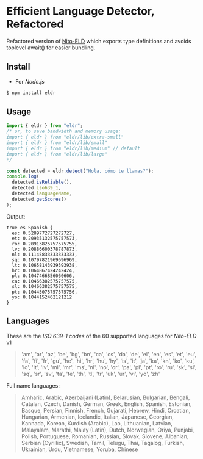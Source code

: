# Efficient Language Detector, Refactored

Refactored version of [Nito-ELD](https://www.npmjs.com/package/eld) which
exports type definitions and avoids toplevel await() for easier bundling.

## Install

- For _Node.js_

```bash
$ npm install eldr
```

## Usage

```ts
import { eldr } from "eldr";
/* or, to save bandwidth and memory usage:
import { eldr } from "eldr/lib/extra-small"
import { eldr } from "eldr/lib/small"
import { eldr } from "eldr/lib/medium" // default
import { eldr } from "eldr/lib/large"
*/

const detected = eldr.detect("Hola, cómo te llamas?");
console.log(
  detected.isReliable(),
  detected.iso639_1,
  detected.languageName,
  detected.getScores()
);
```

Output:

```
true es Spanish {
  es: 0.5289772727272727,
  et: 0.20935132575757573,
  ro: 0.20913825757575755,
  lv: 0.20886600378787873,
  nl: 0.11145833333333333,
  sq: 0.10797821969696969,
  lt: 0.10658143939393938,
  hr: 0.1064867424242424,
  pl: 0.1047466856060606,
  ca: 0.10466382575757575,
  sl: 0.10466382575757575,
  pt: 0.10445075757575756,
  yo: 0.1044152462121212
}
```

## Languages

These are the _ISO 639-1 codes_ of the 60 supported languages for _Nito-ELD_ v1

> 'am', 'ar', 'az', 'be', 'bg', 'bn', 'ca', 'cs', 'da', 'de', 'el', 'en', 'es', 'et', 'eu', 'fa', 'fi', 'fr', 'gu', 'he', 'hi', 'hr', 'hu', 'hy', 'is', 'it', 'ja', 'ka', 'kn', 'ko', 'ku', 'lo', 'lt', 'lv', 'ml', 'mr', 'ms', 'nl', 'no', 'or', 'pa', 'pl', 'pt', 'ro', 'ru', 'sk', 'sl', 'sq', 'sr', 'sv', 'ta', 'te', 'th', 'tl', 'tr', 'uk', 'ur', 'vi', 'yo', 'zh'

Full name languages:

> Amharic, Arabic, Azerbaijani (Latin), Belarusian, Bulgarian, Bengali, Catalan, Czech, Danish, German, Greek, English, Spanish, Estonian, Basque, Persian, Finnish, French, Gujarati, Hebrew, Hindi, Croatian, Hungarian, Armenian, Icelandic, Italian, Japanese, Georgian, Kannada, Korean, Kurdish (Arabic), Lao, Lithuanian, Latvian, Malayalam, Marathi, Malay (Latin), Dutch, Norwegian, Oriya, Punjabi, Polish, Portuguese, Romanian, Russian, Slovak, Slovene, Albanian, Serbian (Cyrillic), Swedish, Tamil, Telugu, Thai, Tagalog, Turkish, Ukrainian, Urdu, Vietnamese, Yoruba, Chinese
